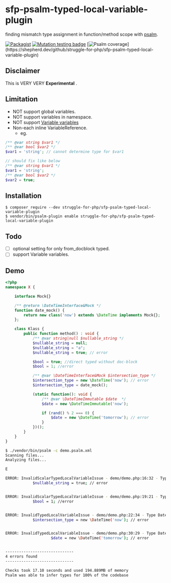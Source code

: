 # sfp-psalm-typed-local-variable-plugin

finding mismatch type assignment in function/method scope with [psalm](https://psalm.dev/).

[![Packagist](https://img.shields.io/packagist/v/struggle-for-php/sfp-psalm-typed-local-variable-plugin.svg)](https://packagist.org/packages/struggle-for-php/sfp-psalm-typed-local-variable-plugin)
[![Mutation testing badge](https://img.shields.io/endpoint?style=flat&url=https%3A%2F%2Fbadge-api.stryker-mutator.io%2Fgithub.com%2Fstruggle-for-php%2Fsfp-psalm-typed-local-variable-plugin%2Fmaster)](https://dashboard.stryker-mutator.io/reports/github.com/struggle-for-php/sfp-psalm-typed-local-variable-plugin/master)
[![Psalm coverage](https://shepherd.dev/github/struggle-for-php/sfp-psalm-typed-local-variable-plugin/coverage.svg?)](https://shepherd.dev/github/struggle-for-php/sfp-psalm-typed-local-variable-plugin)


## Disclaimer
This is VERY VERY **Experimental** .

## Limitation

* NOT support global variables.
* NOT support variables in namespace.
* NOT support [Variable variables](https://php.net/language.variables.variable)
* Non-each inline VariableReference.
  * eg.
```php
/** @var string $var1 */
/** @var bool $var2 */
$var1 = 'string'; // cannot determine type for $var1

// should fix like below
/** @var string $var1 */
$var1 = 'string';
/** @var bool $var2 */
$var2 = true;
```


## Installation
```
$ composer require --dev struggle-for-php/sfp-psalm-typed-local-variable-plugin
$ vendor/bin/psalm-plugin enable struggle-for-php/sfp-psalm-typed-local-variable-plugin
```

## Todo
 - [ ] optional setting for only from_docblock typed.
 - [ ] support Variable variables. 

## Demo

```php
<?php
namespace X {

    interface Mock{}

    /** @return \DateTimeInterface&Mock */
    function date_mock() {
        return new class('now') extends \DateTime implements Mock{};
    };

    class Klass {
        public function method() : void {
            /** @var string|null $nullable_string */
            $nullable_string = null;
            $nullable_string = "a";
            $nullable_string = true; // error

            $bool = true; //direct typed without doc-block
            $bool = 1; //error

            /** @var \DateTimeInterface&Mock $intersection_type */
            $intersection_type = new \DateTime('now'); // error
            $intersection_type = date_mock();

            (static function(): void {
                /** @var \DateTimeImmutable $date  */
                $date = new \DateTimeImmutable('now');

                if (rand() % 2 === 0) {
                    $date = new \DateTime('tomorrow'); // error
                }
            })();
        }
    }
}
```


```bash
$ ./vendor/bin/psalm -c demo.psalm.xml
Scanning files...
Analyzing files...

E

ERROR: InvalidScalarTypedLocalVariableIssue - demo/demo.php:16:32 - Type true should be a subtype of null|string (see https://psalm.dev/000)
            $nullable_string = true; // error


ERROR: InvalidScalarTypedLocalVariableIssue - demo/demo.php:19:21 - Type int(1) should be a subtype of true (see https://psalm.dev/000)
            $bool = 1; //error


ERROR: InvalidTypedLocalVariableIssue - demo/demo.php:22:34 - Type DateTime should be a subtype of DateTimeInterface&X\Mock (see https://psalm.dev/000)
            $intersection_type = new \DateTime('now'); // error


ERROR: InvalidTypedLocalVariableIssue - demo/demo.php:30:29 - Type DateTime should be a subtype of DateTimeImmutable (see https://psalm.dev/000)
                    $date = new \DateTime('tomorrow'); // error


------------------------------
4 errors found
------------------------------

Checks took 17.10 seconds and used 194.889MB of memory
Psalm was able to infer types for 100% of the codebase
```